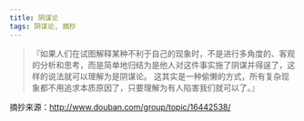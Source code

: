 ```yaml
---
title: 阴谋论
tags: 阴谋论, 摘抄
---
```



> 『如果人们在试图解释某种不利于自己的现象时，不是进行多角度的、客观的分析和思考，而是简单地归结为是他人对这件事实施了阴谋并得逞了，这样的说法就可以理解为是阴谋论。 这其实是一种偷懒的方式，所有复杂现象都不用追求本质原因了，只要理解为有人陷害我们就可以了。』

摘抄来源：http://www.douban.com/group/topic/16442538/

